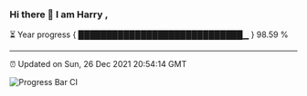 ### Hi there 👋 I am Harry , 

⏳ Year progress { █████████████████████████████▁ } 98.59 %

---

⏰ Updated on Sun, 26 Dec 2021 20:54:14 GMT

![Progress Bar CI](https://github.com/duykhang68/duykhang68/workflows/Progress%20Bar%20CI/badge.svg)
